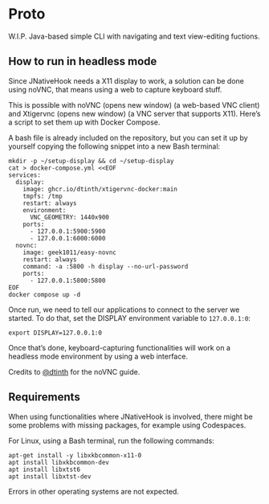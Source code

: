 # Proto
W.I.P. Java-based simple CLI with navigating and text view-editing fuctions.

## How to run in headless mode

Since JNativeHook needs a X11 display to work, a solution can be done using noVNC, that means using a web to capture keyboard stuff.

This is possible with noVNC (opens new window) (a web-based VNC client) and Xtigervnc (opens new window) (a VNC server that supports X11). Here’s a script to set them up with Docker Compose. 

A bash file is already included on the repository, but you can set it up by yourself copying the following snippet into a new Bash terminal:

```
mkdir -p ~/setup-display && cd ~/setup-display
cat > docker-compose.yml <<EOF
services:
  display:
    image: ghcr.io/dtinth/xtigervnc-docker:main
    tmpfs: /tmp
    restart: always
    environment:
      VNC_GEOMETRY: 1440x900
    ports:
      - 127.0.0.1:5900:5900
      - 127.0.0.1:6000:6000
  novnc:
    image: geek1011/easy-novnc
    restart: always
    command: -a :5800 -h display --no-url-password
    ports:
      - 127.0.0.1:5800:5800
EOF
docker compose up -d
```

Once run, we need to tell our applications to connect to the server we started. To do that, set the DISPLAY environment variable to ``127.0.0.1:0``:

```export DISPLAY=127.0.0.1:0```

Once that’s done, keyboard-capturing functionalities will work on a headless mode environment by using a web interface.

Credits to [@dtinth](https://github.com/dtinth) for the noVNC guide.

## Requirements

When using functionalities where JNativeHook is involved, there might be some problems with missing packages, for example using Codespaces.

For Linux, using a Bash terminal, run the following commands:
```
apt-get install -y libxkbcommon-x11-0
apt install libxkbcommon-dev
apt install libxtst6
apt install libxtst-dev
```

Errors in other operating systems are not expected.